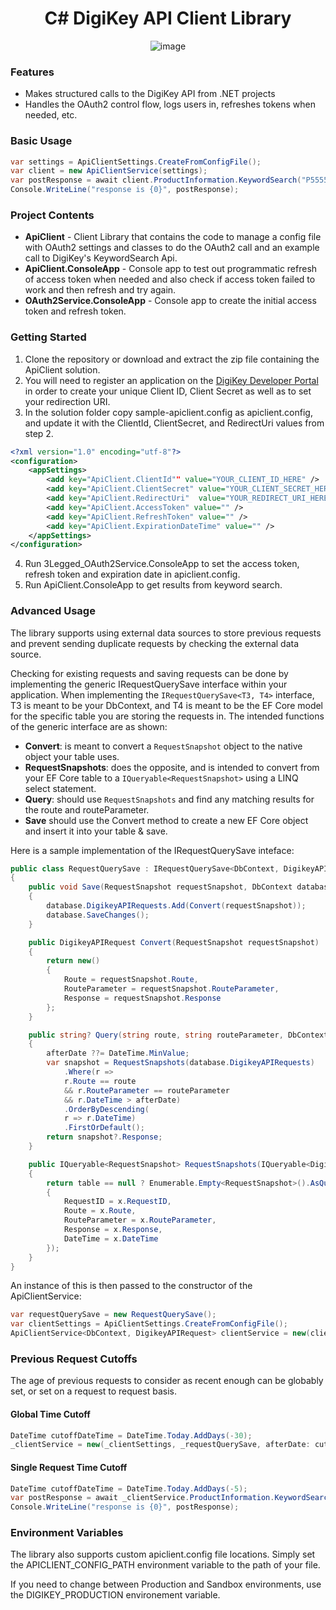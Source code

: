 <div align="center">
    <h1>C# DigiKey API Client Library</h1>

![image](https://i.imgur.com/gLgV1tB.png)

</div>



### Features

* Makes structured calls to the DigiKey API from .NET projects
* Handles the OAuth2 control flow, logs users in, refreshes tokens when needed, etc.

### Basic Usage

```csharp
var settings = ApiClientSettings.CreateFromConfigFile();
var client = new ApiClientService(settings);
var postResponse = await client.ProductInformation.KeywordSearch("P5555-ND");
Console.WriteLine("response is {0}", postResponse);
```


### Project Contents

* **ApiClient** - Client Library that contains the code to manage a config file with OAuth2 settings and classes to do the OAuth2 call and  an example call to DigiKey's KeywordSearch Api. 
* **ApiClient.ConsoleApp** - Console app to test out programmatic refresh of access token when needed and also check if access token failed to work and then refresh and try again.
* **OAuth2Service.ConsoleApp** - Console app to create the initial access token and refresh token.

### Getting Started

1. Clone the repository or download and extract the zip file containing the ApiClient solution.
2. You will need to register an application on the [DigiKey Developer Portal](https://developer.digikey.com/) in order to create your unique Client ID, Client Secret as well as to set your redirection URI.
3. In the solution folder copy sample-apiclient.config as apiclient.config, and update it with the ClientId, ClientSecret, and RedirectUri values from step 2.
```xml
<?xml version="1.0" encoding="utf-8"?>
<configuration>
    <appSettings>
        <add key="ApiClient.ClientId"" value="YOUR_CLIENT_ID_HERE" />
        <add key="ApiClient.ClientSecret" value="YOUR_CLIENT_SECRET_HERE" />
        <add key="ApiClient.RedirectUri"  value="YOUR_REDIRECT_URI_HERE" />
        <add key="ApiClient.AccessToken" value="" />
        <add key="ApiClient.RefreshToken" value="" />
        <add key="ApiClient.ExpirationDateTime" value="" />
    </appSettings>
</configuration>
```
4. Run 3Legged_OAuth2Service.ConsoleApp to set the access token, refresh token and expiration date in apiclient.config. 
5. Run ApiClient.ConsoleApp to get results from keyword search.



### Advanced Usage
The library supports using external data sources to store previous requests and prevent sending duplicate requests by checking the external data source.

Checking for existing requests and saving requests can be done by implementing the generic IRequestQuerySave interface within your application. When implementing the `IRequestQuerySave<T3, T4>` interface, T3 is meant to be your DbContext, and T4 is meant to be the EF Core model for the specific table you are storing the requests in. The intended functions of the generic interface are as shown:

* **Convert**: is meant to convert a `RequestSnapshot` object to the native object your table uses.
* **RequestSnapshots**: does the opposite, and is intended to convert from your EF Core table to a `IQueryable<RequestSnapshot>` using a LINQ select statement.
* **Query**: should use `RequestSnapshots` and find any matching results for the route and routeParameter.
* **Save** should use the Convert method to create a new EF Core object and insert it into your table & save.

Here is a sample implementation of the IRequestQuerySave inteface:

```csharp
public class RequestQuerySave : IRequestQuerySave<DbContext, DigikeyAPIRequest>
{
    public void Save(RequestSnapshot requestSnapshot, DbContext database)
    {
        database.DigikeyAPIRequests.Add(Convert(requestSnapshot));
        database.SaveChanges();
    }

    public DigikeyAPIRequest Convert(RequestSnapshot requestSnapshot)
    {
        return new()
        {
            Route = requestSnapshot.Route,
            RouteParameter = requestSnapshot.RouteParameter,
            Response = requestSnapshot.Response
        };
    }

    public string? Query(string route, string routeParameter, DbContext database, DateTime? afterDate = null)
    {
        afterDate ??= DateTime.MinValue;
        var snapshot = RequestSnapshots(database.DigikeyAPIRequests)
            .Where(r =>
            r.Route == route
            && r.RouteParameter == routeParameter
            && r.DateTime > afterDate)
            .OrderByDescending(
            r => r.DateTime)
            .FirstOrDefault();
        return snapshot?.Response;
    }

    public IQueryable<RequestSnapshot> RequestSnapshots(IQueryable<DigikeyAPIRequest>? table)
    {
        return table == null ? Enumerable.Empty<RequestSnapshot>().AsQueryable() : table.Select(x => new RequestSnapshot()
        {
            RequestID = x.RequestID,
            Route = x.Route,
            RouteParameter = x.RouteParameter,
            Response = x.Response,
            DateTime = x.DateTime
        });
    }
}
```

An instance of this is then passed to the constructor of the ApiClientService:

```csharp
var requestQuerySave = new RequestQuerySave();
var clientSettings = ApiClientSettings.CreateFromConfigFile();
ApiClientService<DbContext, DigikeyAPIRequest> clientService = new(clientSettings, requestQuerySave);
```

### Previous Request Cutoffs

The age of previous requests to consider as recent enough can be globably set, or set on a request to request basis.

#### Global Time Cutoff

```csharp
DateTime cutoffDateTime = DateTime.Today.AddDays(-30);
_clientService = new(_clientSettings, _requestQuerySave, afterDate: cutoffDateTime);
```

#### Single Request Time Cutoff

```csharp
DateTime cutoffDateTime = DateTime.Today.AddDays(-5);
var postResponse = await _clientService.ProductInformation.KeywordSearch("P5555-ND", afterDate: cutoffDateTime);
Console.WriteLine("response is {0}", postResponse);
```

### Environment Variables

The library also supports custom apiclient.config file locations. Simply set the APICLIENT_CONFIG_PATH environment variable to the path of your file.

If you need to change between Production and Sandbox environments, use the DIGIKEY_PRODUCTION environement variable.

